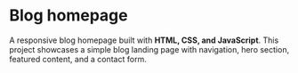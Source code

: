 # Blog homepage
A responsive blog homepage built with **HTML, CSS, and JavaScript**.
This project showcases a simple blog landing page with navigation, hero section, featured content, and a contact form.
